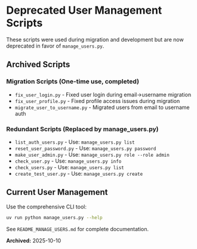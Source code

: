 # Deprecated User Management Scripts

These scripts were used during migration and development but are now deprecated in favor of `manage_users.py`.

## Archived Scripts

### Migration Scripts (One-time use, completed)
- `fix_user_login.py` - Fixed user login during email→username migration
- `fix_user_profile.py` - Fixed profile access issues during migration
- `migrate_user_to_username.py` - Migrated users from email to username auth

### Redundant Scripts (Replaced by manage_users.py)
- `list_auth_users.py` - Use: `manage_users.py list`
- `reset_user_password.py` - Use: `manage_users.py password`
- `make_user_admin.py` - Use: `manage_users.py role --role admin`
- `check_user.py` - Use: `manage_users.py info`
- `check_users.py` - Use: `manage_users.py list`
- `create_test_user.py` - Use: `manage_users.py create`

## Current User Management

Use the comprehensive CLI tool:
```bash
uv run python manage_users.py --help
```

See `README_MANAGE_USERS.md` for complete documentation.

**Archived:** 2025-10-10
